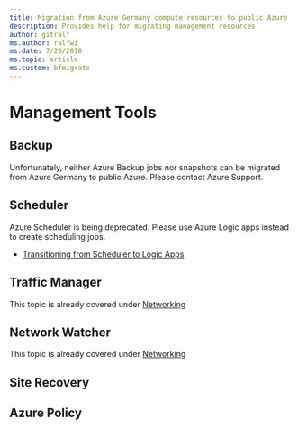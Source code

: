 ```yaml
---
title: Migration from Azure Germany compute resources to public Azure
description: Provides help for migrating management resources
author: gitralf
ms.author: ralfwi 
ms.date: 7/20/2018
ms.topic: article
ms.custom: bfmigrate
---
```


# Management Tools

## Backup

Unfortunately, neither Azure Backup jobs nor snapshots can be migrated from Azure Germany to public Azure. Please contact Azure Support.

## Scheduler

Azure Scheduler is being deprecated. Please use Azure Logic apps instead to create scheduling jobs.

- [Transitioning from Scheduler to Logic Apps](../scheduler/scheduler-to-logic-apps.md)

## Traffic Manager

This topic is already covered under [Networking](./germany-migration-networking#traffic-manager)

## Network Watcher

This topic is already covered under [Networking](./germany-migration-networking#network-watcher)

## Site Recovery

## Azure Policy
